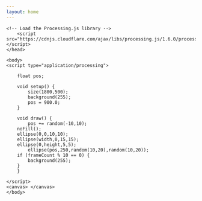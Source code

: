 ```yaml
---
layout: home
---
```


<html>
	<head>
	<title>My Sketch</title>
    
    <!-- Load the Processing.js library -->
		<script src="https://cdnjs.cloudflare.com/ajax/libs/processing.js/1.6.0/processing.min.js"></script>
	</head>
	
	<body>
	<script type="application/processing">
    
        float pos;
    
        void setup() {
            size(1800,500);
            background(255);
            pos = 900.0;
        }
        
        void draw() {
            pos += random(-10,10);
	    noFill();
	    ellipse(0,0,10,10);
	    ellipse(width,0,15,15);
	    ellipse(0,height,5,5);
            ellipse(pos,250,random(10,20),random(10,20));
	    if (frameCount % 10 == 0) {
	    	background(255);
	    }
        }

	</script>
	<canvas> </canvas>
	</body>
</html>
